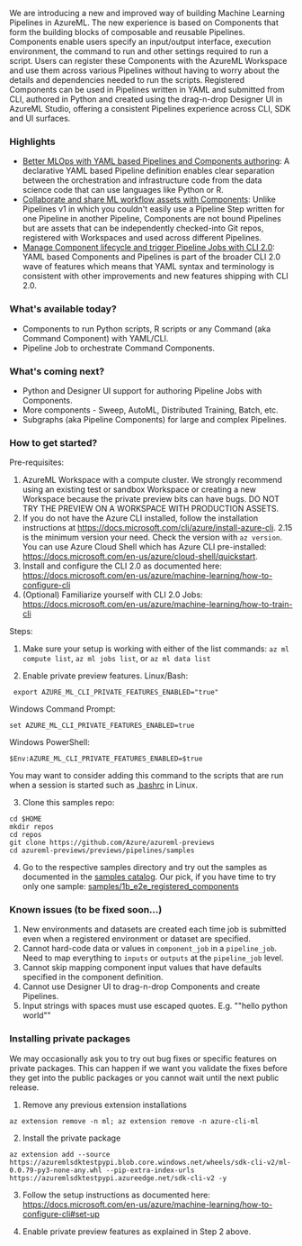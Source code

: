 
We are introducing a new and improved way of building Machine Learning Pipelines in AzureML. The new experience is based on Components that form the building blocks of composable and reusable Pipelines. Components enable users specify an input/output interface, execution environment, the command to run and other settings required to run a script. Users can register these Components with the AzureML Workspace and use them across various Pipelines without having to worry about the details and dependencies needed to run the scripts. Registered Components can be used in Pipelines written in YAML and submitted from CLI, authored in Python and created using the drag-n-drop Designer UI in AzureML Studio, offering a consistent Pipelines experience across CLI, SDK and UI surfaces.

### Highlights 
* <u>Better MLOps with YAML based Pipelines and Components authoring</u>: A declarative YAML based Pipeline definition enables clear separation between the orchestration and infrastructure code from the data science code that can use languages like Python or R. 
* <u>Collaborate and share ML workflow assets with Components</u>: Unlike Pipelines v1 in which you couldn't easily use a Pipeline Step written for one Pipeline in another Pipeline, Components are not bound Pipelines but are assets that can be independently checked-into Git repos, registered with Workspaces and used across different Pipelines. 
* <u>Manage Component lifecycle and trigger Pipeline Jobs with CLI 2.0</u>: YAML based Components and Pipelines is part of the broader CLI 2.0 wave of features which means that YAML syntax and terminology is consistent with other improvements and new features shipping with CLI 2.0. 

### What's available today?
* Components to run Python scripts, R scripts or any Command (aka Command Component) with YAML/CLI. 
* Pipeline Job to orchestrate Command Components. 

### What's coming next? 
* Python and Designer UI support for authoring Pipeline Jobs with Components.
* More components - Sweep, AutoML, Distributed Training, Batch, etc. 
* Subgraphs (aka Pipeline Components) for large and complex Pipelines.

### How to get started?
Pre-requisites:
1. AzureML Workspace with a compute cluster. We strongly recommend using an existing test or sandbox Workspace or creating a new Workspace because the private preview bits can have bugs. DO NOT TRY THE PREVIEW ON A WORKSPACE WITH PRODUCTION ASSETS.
2. If you do not have the Azure CLI installed, follow the installation instructions at https://docs.microsoft.com/cli/azure/install-azure-cli. 2.15 is the minimum version your need. Check the version with `az version`. You can use Azure Cloud Shell which has Azure CLI pre-installed: https://docs.microsoft.com/en-us/azure/cloud-shell/quickstart.
3. Install and configure the CLI 2.0 as documented here: https://docs.microsoft.com/en-us/azure/machine-learning/how-to-configure-cli
4. (Optional) Familiarize yourself with CLI 2.0 Jobs: https://docs.microsoft.com/en-us/azure/machine-learning/how-to-train-cli

Steps:
1. Make sure your setup is working with either of the list commands: `az ml compute list`, `az ml jobs list`, or `az ml data list`

2. Enable private preview features.
Linux/Bash:
```
 export AZURE_ML_CLI_PRIVATE_FEATURES_ENABLED="true"
```
Windows Command Prompt:
```
set AZURE_ML_CLI_PRIVATE_FEATURES_ENABLED=true
```
Windows PowerShell:
```
$Env:AZURE_ML_CLI_PRIVATE_FEATURES_ENABLED=$true
```

You may want to consider adding this command to the scripts that are run when a session is started such as [.bashrc](https://linuxize.com/post/bashrc-vs-bash-profile/) in Linux.

3. Clone this samples repo: 

```
cd $HOME
mkdir repos
cd repos
git clone https://github.com/Azure/azureml-previews
cd azureml-previews/previews/pipelines/samples
```

4. Go to the respective samples directory and try out the samples as documented in the [samples catalog](../samples/README.md). Our pick, if you have time to try only one sample: [samples/1b_e2e_registered_components](../samples/1b_e2e_registered_components)

### Known issues (to be fixed soon...)

1. New environments and datasets are created each time job is submitted even when a registered environment or dataset are specified. 
2. Cannot hard-code data or values in `component_job` in a `pipeline_job`. Need to map everything to `inputs` or `outputs` at the `pipeline_job` level.
3. Cannot skip mapping component input values that have defaults specified in the component definition.
4. Cannot use Designer UI to drag-n-drop Components and create Pipelines.
5. Input strings with spaces must use escaped quotes. E.g. "\"hello python world\""

### Installing private packages
We may occasionally ask you to try out bug fixes or specific features on private packages. This can happen if we want you validate the fixes before they get into the public packages or you cannot wait until the next public release. 

1. Remove any previous extension installations

```
az extension remove -n ml; az extension remove -n azure-cli-ml
```

2. Install the private package
```
az extension add --source https://azuremlsdktestpypi.blob.core.windows.net/wheels/sdk-cli-v2/ml-0.0.79-py3-none-any.whl --pip-extra-index-urls https://azuremlsdktestpypi.azureedge.net/sdk-cli-v2 -y
```

3. Follow the setup instructions as documented here: https://docs.microsoft.com/en-us/azure/machine-learning/how-to-configure-cli#set-up


4. Enable private preview features as explained in Step 2 above.

